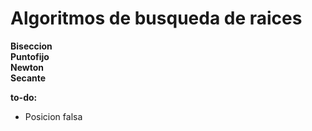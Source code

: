 # Algoritmos de busqueda de raices

**Biseccion**\
**Puntofijo**\
**Newton**\
**Secante**

**to-do:**
- Posicion falsa